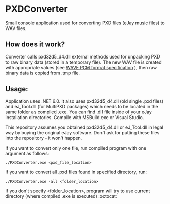 


# PXDConverter
Small console application used for converting PXD files (eJay music files) to WAV files.
## How does it work?
Converter calls pxd32d5_d4.dll external methods used for unpacking PXD to raw binary data (stored in a temporary file). The new WAV file is created with appropriate values (see  [WAVE PCM format specification](http://soundfile.sapp.org/doc/WaveFormat) ), then raw binary data is copied from .tmp file.
## Usage:
Application uses .NET 6.0. It also uses pxd32d5_d4.dll (old single .pxd files) and eJ_Tool.dll (for MultiPXD packages) which needs to be located in the same folder as compiled .exe. You can find .dll file inside of your eJay installation directories.
Compile with MSBuild.exe or Visual Studio.

This repository assumes you obtained pxd32d5_d4.dll or eJ_Tool.dll in legal way by buying the original eJay software. Don't ask for putting these files into the repository - it won't happen.

If you want to convert only one file, run compiled program with one argument as follows:
```
./PXDConverter.exe <pxd_file_location>
```

If you want to convert all .pxd files found in specified directory, run:
```
./PXDConverter.exe -all <folder_location>
```
If you don't specify <folder_location>, program will try to use current directory (where compiled .exe is executed) :octocat:

